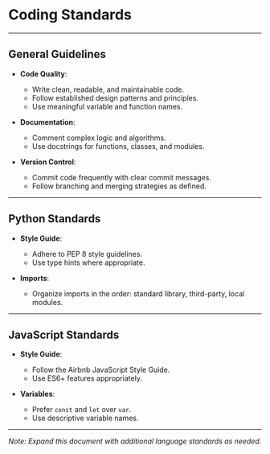 <!-- TEMPLATE FILE: Do not overwrite or delete -->

# Coding Standards

---

## General Guidelines

- **Code Quality**:
  - Write clean, readable, and maintainable code.
  - Follow established design patterns and principles.
  - Use meaningful variable and function names.

- **Documentation**:
  - Comment complex logic and algorithms.
  - Use docstrings for functions, classes, and modules.

- **Version Control**:
  - Commit code frequently with clear commit messages.
  - Follow branching and merging strategies as defined.

---

## Python Standards

- **Style Guide**:
  - Adhere to PEP 8 style guidelines.
  - Use type hints where appropriate.

- **Imports**:
  - Organize imports in the order: standard library, third-party, local modules.

---

## JavaScript Standards

- **Style Guide**:
  - Follow the Airbnb JavaScript Style Guide.
  - Use ES6+ features appropriately.

- **Variables**:
  - Prefer `const` and `let` over `var`.
  - Use descriptive variable names.

---

*Note: Expand this document with additional language standards as needed.*
